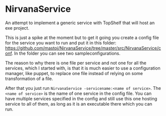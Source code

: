 NirvanaService
==============

An attempt to implement a generic service with TopShelf that will host an exe project.

This is just a spike at the moment but to get it going you create a config file for the service you want to run and put it in this folder: https://github.com/mastoj/NirvanaService/tree/master/src/NirvanaService/conf. In the folder you can see two sampleconfigurations. 

The reason to why there is one file per service and not one for all the services, which I started with, is that it is much easier to use a configuration manager, like puppet, to replace one file instead of relying on some transformation of a file.

After that you just run `NirvanaService -servicename:<name of service>`. The `<name of service>` is the name of one service in the config file. You can have multiple services specified in the config and still use this one hosting service to all of them, as long as it is an executable there which you can run.

